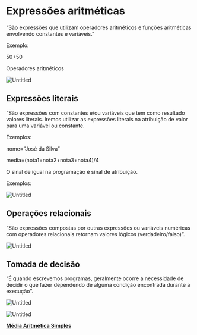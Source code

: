 # Expressões aritméticas

“São expressões que utilizam operadores aritméticos e funções aritméticas envolvendo constantes e variáveis.”

Exemplo:

50+50

Operadores aritméticos

![Untitled](Expresso%CC%83es%20aritme%CC%81ticas%20edb932e54d5f460b867e9415ee8d3c5d/Untitled.png)

## **Expressões literais**

“São expressões com constantes e/ou variáveis que tem como resultado valores literais. Iremos utilizar as expressões literais na atribuição de valor para uma variável ou constante.

Exemplos:

nome=”José da Silva” 

media=(nota1+nota2+nota3+nota4)/4

O sinal de igual na programação é sinal de atribuição.

Exemplos:

![Untitled](Expresso%CC%83es%20aritme%CC%81ticas%20edb932e54d5f460b867e9415ee8d3c5d/Untitled%201.png)

## **Operações relacionais**

“São expressões compostas por outras expressões ou variáveis numéricas com operadores relacionais retornam valores lógicos (verdadeiro/falso)”.

![Untitled](Expresso%CC%83es%20aritme%CC%81ticas%20edb932e54d5f460b867e9415ee8d3c5d/Untitled%202.png)

## Tomada de decisão

“É quando escrevemos programas, geralmente ocorre a necessidade de decidir o que fazer dependendo de alguma condição encontrada durante a execução”.

![Untitled](Expresso%CC%83es%20aritme%CC%81ticas%20edb932e54d5f460b867e9415ee8d3c5d/Untitled%203.png)

![Untitled](Expresso%CC%83es%20aritme%CC%81ticas%20edb932e54d5f460b867e9415ee8d3c5d/Untitled%204.png)

[**Média Aritmética Simples**](Expresso%CC%83es%20aritme%CC%81ticas%20edb932e54d5f460b867e9415ee8d3c5d/Me%CC%81dia%20Aritme%CC%81tica%20Simples%20a9d63dea1c1847f9a83217d22bb77681.md)
